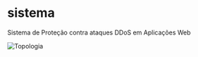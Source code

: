 # sistema
Sistema de Proteção contra ataques DDoS em Aplicações Web

![Topologia](https://github.com/dstelman/sistema/edit/master/esquema_macro.png)
